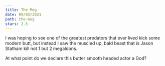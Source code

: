 ```yaml
---
title: The Meg
date: 09/03/2021
path: the-meg
stars: 2.5
---
```


I was hoping to see one of the greatest predators that ever lived kick some modern butt, but instead I saw the muscled up, bald beast that is Jason Statham kill not 1 but 2 megaldons.

At what point do we declare this butter smooth headed actor a God?
